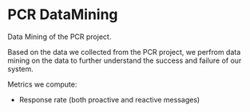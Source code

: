 # PCR DataMining
Data Mining of the PCR project.

Based on the data we collected from the PCR project, we perfrom data mining on the data to further understand the success and failure of our system.

Metrics we compute:
* Response rate (both proactive and reactive messages)
